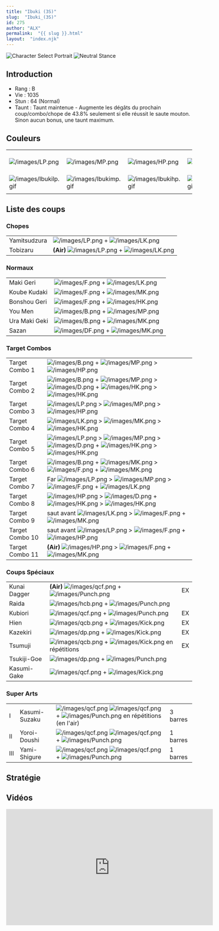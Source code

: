 ```yaml
---
title: "Ibuki (3S)"
slug:  "Ibuki_(3S)"
id: 275
author: "ALX"
permalink:  "{{ slug }}.html"
layout:  "index.njk"
---
```


![Character Select
Portrait](/images/Ibuki3sport.gif "Character Select Portrait") ![Neutral
Stance](/images/Ibuki3s-stance.gif "Neutral Stance")

## Introduction

- Rang : B
- Vie : 1035
- Stun : 64 (Normal)
- Taunt : Taunt maintenue - Augmente les dégâts du prochain
  coup/combo/chope de 43.8% seulement si elle réussit le saute mouton.
  Sinon aucun bonus, une taunt maximum.

## Couleurs

|                                                |                                                |                                                |                                                |                                                |                                                |                                                                                                              |
|------------------------------------------------|------------------------------------------------|------------------------------------------------|------------------------------------------------|------------------------------------------------|------------------------------------------------|--------------------------------------------------------------------------------------------------------------|
| ![](/images/LP.png "/images/LP.png")           | ![](/images/MP.png "/images/MP.png")           | ![](/images/HP.png "/images/HP.png")           | ![](/images/LK.png "/images/LK.png")           | ![](/images/MK.png "/images/MK.png")           | ![](/images/HK.png "/images/HK.png")           | ![](/images/LP.png "/images/LP.png")![](/images/MK.png "/images/MK.png")![](/images/HP.png "/images/HP.png") |
| ![](/images/Ibukilp.gif "/images/Ibukilp.gif") | ![](/images/Ibukimp.gif "/images/Ibukimp.gif") | ![](/images/Ibukihp.gif "/images/Ibukihp.gif") | ![](/images/Ibukilk.gif "/images/Ibukilk.gif") | ![](/images/Ibukimk.gif "/images/Ibukimk.gif") | ![](/images/Ibukihk.gif "/images/Ibukihk.gif") | ![](/images/Ibukilpmkhp.gif "/images/Ibukilpmkhp.gif")                                                       |
|                                                |                                                |                                                |                                                |                                                |                                                |                                                                                                              |

## Liste des coups

### Chopes

|              |                                                                                       |
|--------------|---------------------------------------------------------------------------------------|
| Yamitsudzura | ![](/images/LP.png "/images/LP.png") + ![](/images/LK.png "/images/LK.png")           |
| Tobizaru     | **(Air)** ![](/images/LP.png "/images/LP.png") + ![](/images/LK.png "/images/LK.png") |

### Normaux

|               |                                                                             |
|---------------|-----------------------------------------------------------------------------|
| Maki Geri     | ![](/images/F.png "/images/F.png") + ![](/images/LK.png "/images/LK.png")   |
| Koube Kudaki  | ![](/images/F.png "/images/F.png") + ![](/images/MK.png "/images/MK.png")   |
| Bonshou Geri  | ![](/images/F.png "/images/F.png") + ![](/images/HK.png "/images/HK.png")   |
| You Men       | ![](/images/B.png "/images/B.png") + ![](/images/MP.png "/images/MP.png")   |
| Ura Maki Geki | ![](/images/B.png "/images/B.png") + ![](/images/MK.png "/images/MK.png")   |
| Sazan         | ![](/images/DF.png "/images/DF.png") + ![](/images/MK.png "/images/MK.png") |

### Target Combos

|                 |                                                                                                                                                                                                   |
|-----------------|---------------------------------------------------------------------------------------------------------------------------------------------------------------------------------------------------|
| Target Combo 1  | ![](/images/B.png "/images/B.png") + ![](/images/MP.png "/images/MP.png") \> ![](/images/HP.png "/images/HP.png")                                                                                 |
| Target Combo 2  | ![](/images/B.png "/images/B.png") + ![](/images/MP.png "/images/MP.png") \> ![](/images/D.png "/images/D.png") + ![](/images/HK.png "/images/HK.png") \> ![](/images/HK.png "/images/HK.png")    |
| Target Combo 3  | ![](/images/LP.png "/images/LP.png") \> ![](/images/MP.png "/images/MP.png") \> ![](/images/HP.png "/images/HP.png")                                                                              |
| Target Combo 4  | ![](/images/LK.png "/images/LK.png") \> ![](/images/MK.png "/images/MK.png") \> ![](/images/HK.png "/images/HK.png")                                                                              |
| Target Combo 5  | ![](/images/LP.png "/images/LP.png") \> ![](/images/MP.png "/images/MP.png") \> ![](/images/D.png "/images/D.png") + ![](/images/HK.png "/images/HK.png") \> ![](/images/HK.png "/images/HK.png") |
| Target Combo 6  | ![](/images/B.png "/images/B.png") + ![](/images/MK.png "/images/MK.png") \> ![](/images/F.png "/images/F.png") + ![](/images/MK.png "/images/MK.png")                                            |
| Target Combo 7  | Far ![](/images/LP.png "/images/LP.png") \> ![](/images/MP.png "/images/MP.png") \> ![](/images/F.png "/images/F.png") + ![](/images/LK.png "/images/LK.png")                                     |
| Target Combo 8  | ![](/images/HP.png "/images/HP.png") \> ![](/images/D.png "/images/D.png") + ![](/images/HK.png "/images/HK.png") \> ![](/images/HK.png "/images/HK.png")                                         |
| Target Combo 9  | saut avant ![](/images/LK.png "/images/LK.png") \> ![](/images/F.png "/images/F.png") + ![](/images/MK.png "/images/MK.png")                                                                      |
| Target Combo 10 | saut avant ![](/images/LP.png "/images/LP.png") \> ![](/images/F.png "/images/F.png") + ![](/images/HP.png "/images/HP.png")                                                                      |
| Target Combo 11 | **(Air)** ![](/images/HP.png "/images/HP.png") \> ![](/images/F.png "/images/F.png") + ![](/images/MK.png "/images/MK.png")                                                                       |

### Coups Spéciaux

|              |                                                                                                  |     |
|--------------|--------------------------------------------------------------------------------------------------|-----|
| Kunai Dagger | **(Air)** ![](/images/qcf.png "/images/qcf.png") + ![](/images/Punch.png "/images/Punch.png")    | EX  |
| Raida        | ![](/images/hcb.png "/images/hcb.png") + ![](/images/Punch.png "/images/Punch.png")              |     |
| Kubiori      | ![](/images/qcf.png "/images/qcf.png") + ![](/images/Punch.png "/images/Punch.png")              | EX  |
| Hien         | ![](/images/qcb.png "/images/qcb.png") + ![](/images/Kick.png "/images/Kick.png")                | EX  |
| Kazekiri     | ![](/images/dp.png "/images/dp.png") + ![](/images/Kick.png "/images/Kick.png")                  | EX  |
| Tsumuji      | ![](/images/qcb.png "/images/qcb.png") + ![](/images/Kick.png "/images/Kick.png") en répétitions | EX  |
| Tsukiji-Goe  | ![](/images/dp.png "/images/dp.png") + ![](/images/Punch.png "/images/Punch.png")                |     |
| Kasumi-Gake  | ![](/images/qcf.png "/images/qcf.png") + ![](/images/Kick.png "/images/Kick.png")                |     |

### Super Arts

|     |               |                                                                                                                                                      |          |
|-----|---------------|------------------------------------------------------------------------------------------------------------------------------------------------------|----------|
| I   | Kasumi-Suzaku | ![](/images/qcf.png "/images/qcf.png") ![](/images/qcf.png "/images/qcf.png") + ![](/images/Punch.png "/images/Punch.png") en répétitions (en l'air) | 3 barres |
| II  | Yoroi-Doushi  | ![](/images/qcf.png "/images/qcf.png") ![](/images/qcf.png "/images/qcf.png") + ![](/images/Punch.png "/images/Punch.png")                           | 1 barres |
| III | Yami-Shigure  | ![](/images/qcf.png "/images/qcf.png") ![](/images/qcf.png "/images/qcf.png") + ![](/images/Punch.png "/images/Punch.png")                           | 1 barres |

## Stratégie

## Vidéos

<iframe width='560' height='315' src='https://www.youtube.com/embed/747Szb6Eu5w' title='YouTube video player' frameborder='0' allow='accelerometer; autoplay; clipboard-write; encrypted-media; gyroscope; picture-in-picture; web-share' allowfullscreen></iframe>
